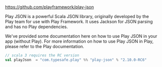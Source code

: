 https://github.com/playframework/play-json

Play JSON is a powerful Scala JSON library, originally developed by the Play team for use with Play Framework. It uses Jackson for JSON parsing and has no Play dependencies.

We've provided some documentation here on how to use Play JSON in your app (without Play). For more information on how to use Play JSON in Play, please refer to the Play documentation.

```scala
// scala 3 requires the RC version
val playJson  = "com.typesafe.play" %% "play-json" % "2.10.0-RC6"
```
